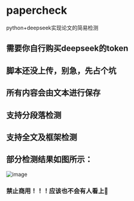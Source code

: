 # papercheck  
python+deepseek实现论文的简易检测  
## 需要你自行购买deepseek的token  
## 脚本还没上传，别急，先占个坑  
## 所有内容会由文本进行保存  
## 支持分段落检测  
## 支持全文及框架检测  
## 部分检测结果如图所示：  
![image](https://github.com/user-attachments/assets/a1dbdd91-5acb-4a16-896a-a0c3df500b18)

### 禁止商用！！！应该也不会有人看上🙂

